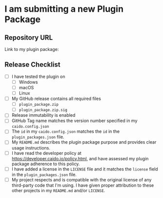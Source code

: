 # I am submitting a new Plugin Package

## Repository URL

<!--- Paste a link to your repo here for easy access -->

Link to my plugin package:

## Release Checklist

- [ ] I have tested the plugin on
  - [ ] Windows
  - [ ] macOS
  - [ ] Linux
- [ ] My GitHub release contains all required files
  - [ ] `plugin_package.zip`
  - [ ] `plugin_package.zip.sig`
- [ ] Release immutability is enabled
- [ ] GitHub Tag name matches the version number specified in my `caido.config.json`
- [ ] The `id` in my `caido.config.json` matches the `id` in the `plugin_packages.json` file.
- [ ] My `README.md` describes the plugin package purpose and provides clear usage instructions.
- [ ] I have read the developer policy at <https://developer.caido.io/policy.html>, and have assessed my plugin package adherence to this policy.
- [ ] I have added a license in the `LICENSE` file and it matches the `license` field in the `plugin_packages.json` file.
- [ ] My project respects and is compatible with the original license of any third-party code that I'm using.
      I have given proper attribution to these other projects in my `README.md` and/or `LICENSE`.
